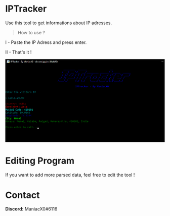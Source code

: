 # IPTracker

Use this tool to get informations about IP adresses.

> How to use ?

I - Paste the IP Adress and press enter.

II - That's it !

![](images/ip.png)

# Editing Program

If you want to add more parsed data, feel free to edit the tool !

# Contact
**Discord:** ManiacX0#6116
